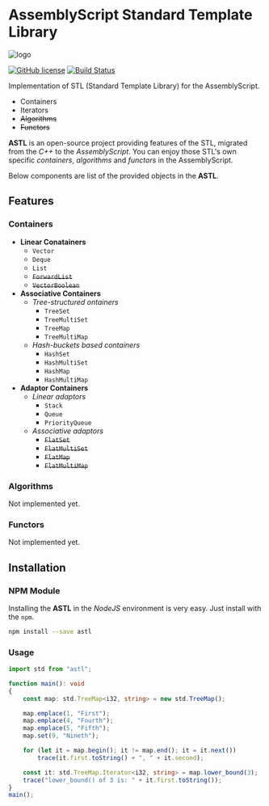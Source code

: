 # AssemblyScript Standard Template Library
![logo](https://user-images.githubusercontent.com/13158709/98328610-7b5f4d00-2039-11eb-8135-6cf8100a12b3.png)

[![GitHub license](https://img.shields.io/badge/license-MIT-blue.svg)](https://github.com/samchon/astl/blob/master/LICENSE)
[![Build Status](https://github.com/samchon/astl/workflows/build/badge.svg)](https://github.com/samchon/astl/actions?query=workflow%3Abuild)

Implementation of STL (Standard Template Library) for the AssemblyScript.

  - Containers
  - Iterators
  - ~~Algorithms~~
  - ~~Functors~~

**ASTL** is an open-source project providing features of the STL, migrated from the *C++* to the *AssemblyScript*. You can enjoy those STL's own specific *containers*, *algorithms* and *functors* in the AssemblyScript.

Below components are list of the provided objects in the **ASTL**.




## Features
### Containers
  - **Linear Conatainers**
    - `Vector`
    - `Deque`
    - `List`
    - ~~`ForwardList`~~
    - ~~`VectorBoolean`~~
  - **Associative Containers**
    - *Tree-structured ontainers*
      - `TreeSet`
      - `TreeMultiSet`
      - `TreeMap`
      - `TreeMultiMap`
    - *Hash-buckets based containers*
      - `HashSet`
      - `HashMultiSet`
      - `HashMap`
      - `HashMultiMap`
  - **Adaptor Containers**
    - *Linear adaptors*
      - `Stack`
      - `Queue`
      - `PriorityQueue`
    - *Associative adaptors*
      - ~~`FlatSet`~~
      - ~~`FlatMultiSet`~~
      - ~~`FlatMap`~~
      - ~~`FlatMultiMap`~~

### Algorithms
Not implemented yet.

### Functors
Not implemented yet.




## Installation
### NPM Module
Installing the **ASTL** in the *NodeJS* environment is very easy. Just install with the `npm`.

```bash
npm install --save astl
```
### Usage
```typescript
import std from "astl";

function main(): void
{
    const map: std.TreeMap<i32, string> = new std.TreeMap();

    map.emplace(1, "First");
    map.emplace(4, "Fourth");
    map.emplace(5, "Fifth");
    map.set(9, "Nineth");

    for (let it = map.begin(); it != map.end(); it = it.next())
        trace(it.first.toString() + ", " + it.second);

    const it: std.TreeMap.Iterator<i32, string> = map.lower_bound(3);
    trace("lower_bound() of 3 is: " + it.first.toString());
}
main();
```